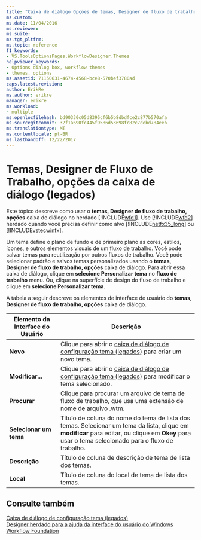 ```yaml
---
title: "Caixa de diálogo Opções de temas, Designer de fluxo de trabalho (legados) | Microsoft Docs"
ms.custom: 
ms.date: 11/04/2016
ms.reviewer: 
ms.suite: 
ms.tgt_pltfrm: 
ms.topic: reference
f1_keywords:
- VS.ToolsOptionsPages.WorkflowDesigner.Themes
helpviewer_keywords:
- Options dialog box, workflow themes
- themes, options
ms.assetid: 71150631-4674-4568-bce8-570bef3780ad
caps.latest.revision: 
author: ErikRe
ms.author: erikre
manager: erikre
ms.workload:
- multiple
ms.openlocfilehash: bd90330c05d8395cf6b5b8dbdfce2c877b570afa
ms.sourcegitcommit: 32f1a690fc445f9586d53698fc82c7debd784eeb
ms.translationtype: MT
ms.contentlocale: pt-BR
ms.lasthandoff: 12/22/2017
---
```

# <a name="themes-workflow-designer-options-dialog-box-legacy"></a>Temas, Designer de Fluxo de Trabalho, opções da caixa de diálogo (legados)
Este tópico descreve como usar o **temas, Designer de fluxo de trabalho, opções** caixa de diálogo no herdado [!INCLUDE[wfd1](../workflow-designer/includes/wfd1_md.md)]. Use [!INCLUDE[wfd2](../workflow-designer/includes/wfd2_md.md)] herdado quando você precisa definir como alvo [!INCLUDE[netfx35_long](../workflow-designer/includes/netfx35_long_md.md)] ou [!INCLUDE[vstecwinfx](../workflow-designer/includes/vstecwinfx_md.md)].  
  
 Um tema define o plano de fundo e de primeiro plano as cores, estilos, ícones, e outros elementos visuais de um fluxo de trabalho. Você pode salvar temas para reutilização por outros fluxos de trabalho. Você pode selecionar padrão e salvos temas personalizados usando o **temas, Designer de fluxo de trabalho, opções** caixa de diálogo. Para abrir essa caixa de diálogo, clique em **selecione Personalizar tema** no **fluxo de trabalho** menu. Ou, clique na superfície de design do fluxo de trabalho e clique em **selecione Personalizar tema**.  
  
 A tabela a seguir descreve os elementos de interface de usuário do **temas, Designer de fluxo de trabalho, opções** caixa de diálogo.  
  
|Elemento da Interface do Usuário|Descrição|  
|----------------|-----------------|  
|**Novo**|Clique para abrir o [caixa de diálogo de configuração tema (legados)](../workflow-designer/theme-configuration-dialog-box-legacy.md) para criar um novo tema.|  
|**Modificar...**|Clique para abrir o [caixa de diálogo de configuração tema (legados)](../workflow-designer/theme-configuration-dialog-box-legacy.md) para modificar o tema selecionado.|  
|**Procurar**|Clique para procurar um arquivo de tema de fluxo de trabalho, que usa uma extensão de nome de arquivo .wtm.|  
|**Selecionar um tema**|Título de coluna do nome do tema de lista dos temas. Selecionar um tema da lista, clique em **modificar** para editar, ou clique em **Okey** para usar o tema selecionado para o fluxo de trabalho.|  
|**Descrição**|Título de coluna de descrição de tema de lista dos temas.|  
|**Local**|Título de coluna do local de tema de lista dos temas.|  
  
## <a name="see-also"></a>Consulte também  
 [Caixa de diálogo de configuração tema (legados)](../workflow-designer/theme-configuration-dialog-box-legacy.md)   
 [Designer herdado para a ajuda da interface do usuário do Windows Workflow Foundation](../workflow-designer/legacy-designer-for-windows-workflow-foundation-ui-help.md)